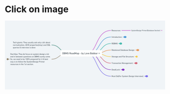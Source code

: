 # Click on image
[![roadmap](../kk.jpeg)]("https://whimsical.com/dbms-roadmap-by-love-babbar-FmUi8ffVop33t3MmpVxPCo")
